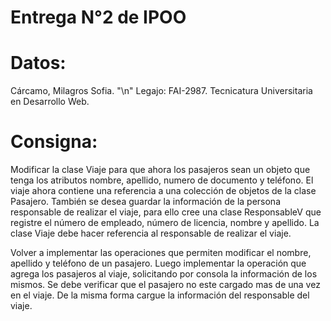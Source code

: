 # Entrega N°2 de IPOO

# Datos:
Cárcamo, Milagros Sofia. "\n"
Legajo: FAI-2987.
Tecnicatura Universitaria en Desarrollo Web.

# Consigna:
Modificar la clase Viaje para que ahora los pasajeros sean un objeto que tenga los atributos nombre, apellido, numero de documento y teléfono. El viaje ahora contiene una referencia a una colección de objetos de la clase Pasajero. También se desea guardar la información de la persona responsable de realizar el viaje, para ello cree una clase ResponsableV que registre el número de empleado, número de licencia, nombre y apellido. La clase Viaje debe hacer referencia al responsable de realizar el viaje.

Volver a implementar las operaciones que permiten modificar el nombre, apellido y teléfono de un pasajero. Luego implementar la operación que agrega los pasajeros al viaje, solicitando por consola la información de los mismos. Se debe verificar que el pasajero no este cargado mas de una vez en el viaje. De la misma forma cargue la información del responsable del viaje.

